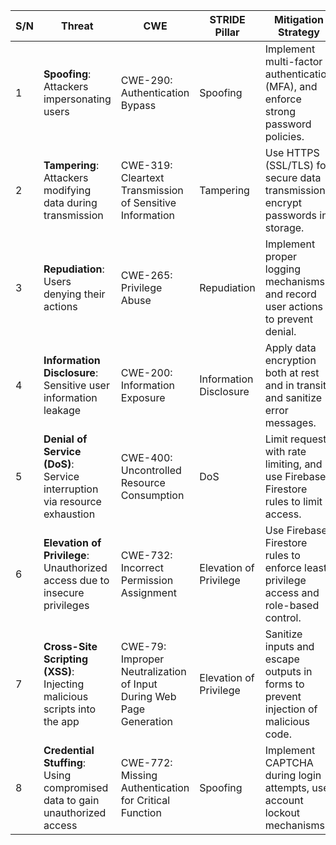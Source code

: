 | S/N  | Threat                                       | CWE                             | STRIDE Pillar    | Mitigation Strategy                                                                 |
|------|----------------------------------------------|---------------------------------|------------------|-------------------------------------------------------------------------------------|
| 1    | **Spoofing**: Attackers impersonating users | CWE-290: Authentication Bypass | Spoofing         | Implement multi-factor authentication (MFA), and enforce strong password policies. |
| 2    | **Tampering**: Attackers modifying data during transmission | CWE-319: Cleartext Transmission of Sensitive Information | Tampering        | Use HTTPS (SSL/TLS) for secure data transmission, encrypt passwords in storage.     |
| 3    | **Repudiation**: Users denying their actions | CWE-265: Privilege Abuse | Repudiation      | Implement proper logging mechanisms and record user actions to prevent denial.     |
| 4    | **Information Disclosure**: Sensitive user information leakage | CWE-200: Information Exposure | Information Disclosure | Apply data encryption both at rest and in transit, and sanitize error messages.     |
| 5    | **Denial of Service (DoS)**: Service interruption via resource exhaustion | CWE-400: Uncontrolled Resource Consumption | DoS              | Limit requests with rate limiting, and use Firebase Firestore rules to limit access.|
| 6    | **Elevation of Privilege**: Unauthorized access due to insecure privileges | CWE-732: Incorrect Permission Assignment | Elevation of Privilege | Use Firebase Firestore rules to enforce least privilege access and role-based control.|
| 7    | **Cross-Site Scripting (XSS)**: Injecting malicious scripts into the app | CWE-79: Improper Neutralization of Input During Web Page Generation | Elevation of Privilege | Sanitize inputs and escape outputs in forms to prevent injection of malicious code.   |
| 8    | **Credential Stuffing**: Using compromised data to gain unauthorized access | CWE-772: Missing Authentication for Critical Function | Spoofing         | Implement CAPTCHA during login attempts, use account lockout mechanisms.           |
